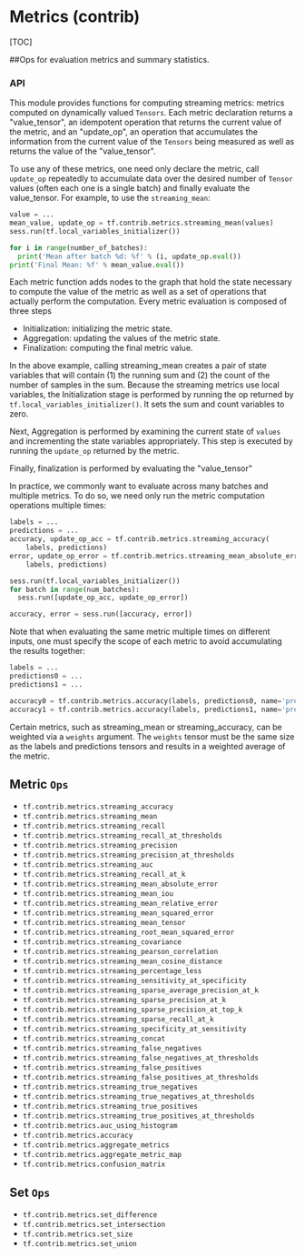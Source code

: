 # Metrics (contrib)
[TOC]

##Ops for evaluation metrics and summary statistics.

### API

This module provides functions for computing streaming metrics: metrics computed
on dynamically valued `Tensors`. Each metric declaration returns a
"value_tensor", an idempotent operation that returns the current value of the
metric, and an "update_op", an operation that accumulates the information
from the current value of the `Tensors` being measured as well as returns the
value of the "value_tensor".

To use any of these metrics, one need only declare the metric, call `update_op`
repeatedly to accumulate data over the desired number of `Tensor` values (often
each one is a single batch) and finally evaluate the value_tensor. For example,
to use the `streaming_mean`:

```python
value = ...
mean_value, update_op = tf.contrib.metrics.streaming_mean(values)
sess.run(tf.local_variables_initializer())

for i in range(number_of_batches):
  print('Mean after batch %d: %f' % (i, update_op.eval())
print('Final Mean: %f' % mean_value.eval())
```

Each metric function adds nodes to the graph that hold the state necessary to
compute the value of the metric as well as a set of operations that actually
perform the computation. Every metric evaluation is composed of three steps

* Initialization: initializing the metric state.
* Aggregation: updating the values of the metric state.
* Finalization: computing the final metric value.

In the above example, calling streaming_mean creates a pair of state variables
that will contain (1) the running sum and (2) the count of the number of samples
in the sum.  Because the streaming metrics use local variables,
the Initialization stage is performed by running the op returned
by `tf.local_variables_initializer()`. It sets the sum and count variables to
zero.

Next, Aggregation is performed by examining the current state of `values`
and incrementing the state variables appropriately. This step is executed by
running the `update_op` returned by the metric.

Finally, finalization is performed by evaluating the "value_tensor"

In practice, we commonly want to evaluate across many batches and multiple
metrics. To do so, we need only run the metric computation operations multiple
times:

```python
labels = ...
predictions = ...
accuracy, update_op_acc = tf.contrib.metrics.streaming_accuracy(
    labels, predictions)
error, update_op_error = tf.contrib.metrics.streaming_mean_absolute_error(
    labels, predictions)

sess.run(tf.local_variables_initializer())
for batch in range(num_batches):
  sess.run([update_op_acc, update_op_error])

accuracy, error = sess.run([accuracy, error])
```

Note that when evaluating the same metric multiple times on different inputs,
one must specify the scope of each metric to avoid accumulating the results
together:

```python
labels = ...
predictions0 = ...
predictions1 = ...

accuracy0 = tf.contrib.metrics.accuracy(labels, predictions0, name='preds0')
accuracy1 = tf.contrib.metrics.accuracy(labels, predictions1, name='preds1')
```

Certain metrics, such as streaming_mean or streaming_accuracy, can be weighted
via a `weights` argument. The `weights` tensor must be the same size as the
labels and predictions tensors and results in a weighted average of the metric.

## Metric `Ops`

*   `tf.contrib.metrics.streaming_accuracy`
*   `tf.contrib.metrics.streaming_mean`
*   `tf.contrib.metrics.streaming_recall`
*   `tf.contrib.metrics.streaming_recall_at_thresholds`
*   `tf.contrib.metrics.streaming_precision`
*   `tf.contrib.metrics.streaming_precision_at_thresholds`
*   `tf.contrib.metrics.streaming_auc`
*   `tf.contrib.metrics.streaming_recall_at_k`
*   `tf.contrib.metrics.streaming_mean_absolute_error`
*   `tf.contrib.metrics.streaming_mean_iou`
*   `tf.contrib.metrics.streaming_mean_relative_error`
*   `tf.contrib.metrics.streaming_mean_squared_error`
*   `tf.contrib.metrics.streaming_mean_tensor`
*   `tf.contrib.metrics.streaming_root_mean_squared_error`
*   `tf.contrib.metrics.streaming_covariance`
*   `tf.contrib.metrics.streaming_pearson_correlation`
*   `tf.contrib.metrics.streaming_mean_cosine_distance`
*   `tf.contrib.metrics.streaming_percentage_less`
*   `tf.contrib.metrics.streaming_sensitivity_at_specificity`
*   `tf.contrib.metrics.streaming_sparse_average_precision_at_k`
*   `tf.contrib.metrics.streaming_sparse_precision_at_k`
*   `tf.contrib.metrics.streaming_sparse_precision_at_top_k`
*   `tf.contrib.metrics.streaming_sparse_recall_at_k`
*   `tf.contrib.metrics.streaming_specificity_at_sensitivity`
*   `tf.contrib.metrics.streaming_concat`
*   `tf.contrib.metrics.streaming_false_negatives`
*   `tf.contrib.metrics.streaming_false_negatives_at_thresholds`
*   `tf.contrib.metrics.streaming_false_positives`
*   `tf.contrib.metrics.streaming_false_positives_at_thresholds`
*   `tf.contrib.metrics.streaming_true_negatives`
*   `tf.contrib.metrics.streaming_true_negatives_at_thresholds`
*   `tf.contrib.metrics.streaming_true_positives`
*   `tf.contrib.metrics.streaming_true_positives_at_thresholds`
*   `tf.contrib.metrics.auc_using_histogram`
*   `tf.contrib.metrics.accuracy`
*   `tf.contrib.metrics.aggregate_metrics`
*   `tf.contrib.metrics.aggregate_metric_map`
*   `tf.contrib.metrics.confusion_matrix`

## Set `Ops`

*   `tf.contrib.metrics.set_difference`
*   `tf.contrib.metrics.set_intersection`
*   `tf.contrib.metrics.set_size`
*   `tf.contrib.metrics.set_union`
